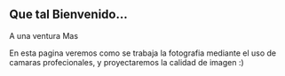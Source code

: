 ## Que tal Bienvenido...
A una ventura Mas 

En esta pagina veremos como se trabaja la fotografia mediante el uso de camaras profecionales, y proyectaremos la calidad de imagen :)
